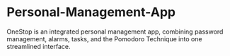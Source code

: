 # Personal-Management-App
OneStop is an integrated personal management app, combining password management, alarms, tasks, and the Pomodoro Technique into one streamlined interface.
